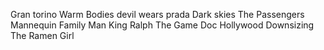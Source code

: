 Gran torino
Warm Bodies
devil wears prada
Dark skies
The Passengers
Mannequin
Family Man
King Ralph
The Game
Doc Hollywood
Downsizing
The Ramen Girl